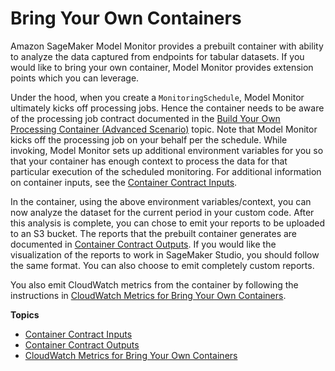 # Bring Your Own Containers<a name="model-monitor-byoc-containers"></a>

Amazon SageMaker Model Monitor provides a prebuilt container with ability to analyze the data captured from endpoints for tabular datasets\. If you would like to bring your own container, Model Monitor provides extension points which you can leverage\.

Under the hood, when you create a `MonitoringSchedule`, Model Monitor ultimately kicks off processing jobs\. Hence the container needs to be aware of the processing job contract documented in the [Build Your Own Processing Container \(Advanced Scenario\)](build-your-own-processing-container.md) topic\. Note that Model Monitor kicks off the processing job on your behalf per the schedule\. While invoking, Model Monitor sets up additional environment variables for you so that your container has enough context to process the data for that particular execution of the scheduled monitoring\. For additional information on container inputs, see the [Container Contract Inputs](model-monitor-byoc-contract-inputs.md)\.

In the container, using the above environment variables/context, you can now analyze the dataset for the current period in your custom code\. After this analysis is complete, you can chose to emit your reports to be uploaded to an S3 bucket\. The reports that the prebuilt container generates are documented in [Container Contract Outputs](model-monitor-byoc-contract-outputs.md)\. If you would like the visualization of the reports to work in SageMaker Studio, you should follow the same format\. You can also choose to emit completely custom reports\.

You also emit CloudWatch metrics from the container by following the instructions in [CloudWatch Metrics for Bring Your Own Containers](model-monitor-byoc-cloudwatch.md)\.

**Topics**
+ [Container Contract Inputs](model-monitor-byoc-contract-inputs.md)
+ [Container Contract Outputs](model-monitor-byoc-contract-outputs.md)
+ [CloudWatch Metrics for Bring Your Own Containers](model-monitor-byoc-cloudwatch.md)